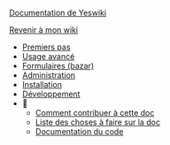 [Documentation de Yeswiki](/docs/users/fr/README.md ':id=title')

[Revenir à mon wiki](/ ':id=back :ignore')

* [Premiers pas](/docs/users/fr/prise-en-main.md)
* [Usage avancé](/docs/users/fr/usage-avance.md)
* [Formulaires (bazar)](/docs/users/fr/bazar.md)
* [Administration](/docs/users/fr/admin.md)
* [Installation](/docs/users/fr/webmaster.md)
* [Développement](/docs/users/fr/dev.md)
* 🔧
  * [Comment contribuer à cette doc](/docs/users/README.md)
  * [Liste des choses à faire sur la doc](/docs/users/TODO.md)
  * [Documentation du code](/docs/code/README.md)

<!-- * Langue
  * [Francais](/docs/fr/)
  * [Anglais](/docs/en/) -->
